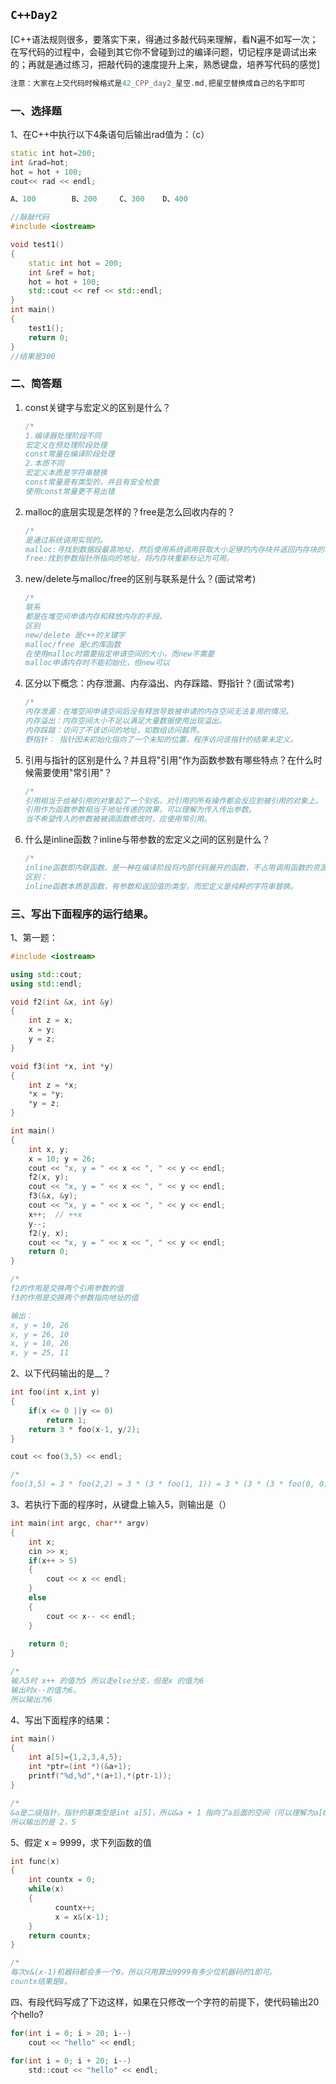 ## `C++Day2`

[C++语法规则很多，要落实下来，得通过多敲代码来理解，看N遍不如写一次；在写代码的过程中，会碰到其它你不曾碰到过的编译问题，切记程序是调试出来的；再就是通过练习，把敲代码的速度提升上来，熟悉键盘，培养写代码的感觉]

```c++
注意：大家在上交代码时候格式是42_CPP_day2_星空.md,把星空替换成自己的名字即可
```



### 一、选择题

1、在C++中执行以下4条语句后输出rad值为：（c）

```C++
static int hot=200; 
int &rad=hot;
hot = hot + 100; 
cout<< rad << endl; 

A、100        B、200     C、300    D、400
```

```cpp
//敲敲代码
#include <iostream>

void test1()
{
    static int hot = 200;
    int &ref = hot;
    hot = hot + 100;
    std::cout << ref << std::endl;
}
int main()
{
    test1();
    return 0;
}
//结果是300
```



### 二、简答题

1. const关键字与宏定义的区别是什么？

   ```cpp
   /*
   1.编译器处理阶段不同
   宏定义在预处理阶段处理
   const常量在编译阶段处理
   2.本质不同
   宏定义本质是字符串替换
   const常量是有类型的，并且有安全检查
   使用const常量更不易出错
   ```

   

2. malloc的底层实现是怎样的？free是怎么回收内存的？

   ```cpp
   /*
   是通过系统调用实现的。
   malloc:寻找到数据段最高地址，然后使用系统调用获取大小足够的内存块并返回内存块的地址。
   free:找到参数指针所指向的地址，将内存块重新标记为可用。
   ```

   

3. new/delete与malloc/free的区别与联系是什么？(面试常考)

   ```cpp
   /*
   联系
   都是在堆空间申请内存和释放内存的手段。
   区别
   new/delete 是c++的关键字
   malloc/free 是c的库函数
   在使用malloc时需要指定申请空间的大小，而new不需要
   malloc申请内存时不能初始化，但new可以
   ```

   

4. 区分以下概念：内存泄漏、内存溢出、内存踩踏、野指针？(面试常考)

   ```cpp
   /*
   内存泄漏：在堆空间申请空间后没有释放导致被申请的内存空间无法复用的情况。
   内存溢出：内存空间大小不足以满足大量数据使用出现溢出。
   内存踩踏：访问了不该访问的地址，如数组访问越界。
   野指针： 指针因未初始化指向了一个未知的位置，程序访问该指针的结果未定义。
   ```

   

5. 引用与指针的区别是什么？并且将"引用"作为函数参数有哪些特点？在什么时候需要使用"常引用"？

   ```cpp
   /*
   引用相当于给被引用的对象起了一个别名，对引用的所有操作都会反应到被引用的对象上。
   引用作为函数参数相当于地址传递的效果，可以理解为传入传出参数。
   当不希望传入的参数被被调函数修改时，应使用常引用。
   ```

   

6. 什么是inline函数？inline与带参数的宏定义之间的区别是什么？

   ```cpp
   /*
   inline函数即内联函数。是一种在编译阶段将内部代码展开的函数，不占用调用函数的资源。常用于替代带参数的宏定义以提高代码的可读性。
   区别：
   inline函数本质是函数，有参数和返回值的类型，而宏定义是纯粹的字符串替换。
   ```

   



### 三、写出下面程序的运行结果。

1、第一题：

```C++
#include <iostream>

using std::cout;
using std::endl;

void f2(int &x, int &y) 
{
	int z = x; 
	x = y; 
	y = z;
}

void f3(int *x, int *y) 
{
	int z = *x; 
	*x = *y; 
	*y = z;
}

int main() 
{
	int x, y;
	x = 10; y = 26;
	cout << "x, y = " << x << ", " << y << endl;
	f2(x, y);
	cout << "x, y = " << x << ", " << y << endl;
	f3(&x, &y);
	cout << "x, y = " << x << ", " << y << endl;
	x++;  // ++x
	y--;
	f2(y, x);
	cout << "x, y = " << x << ", " << y << endl;
	return 0;
}
```

```cpp
/*
f2的作用是交换两个引用参数的值
f3的作用是交换两个参数指向地址的值

输出：
x, y = 10, 26
x, y = 26, 10
x, y = 10, 26
x, y = 25, 11
```



2、以下代码输出的是__？

```C++
int foo(int x,int y)
{
    if(x <= 0 ||y <= 0)  
        return 1;
    return 3 * foo(x-1, y/2); 
}

cout << foo(3,5) << endl;
```

```cpp
/*
foo(3,5) = 3 * foo(2,2) = 3 * (3 * foo(1, 1)) = 3 * (3 * (3 * foo(0, 0)) = 27
```



3、若执行下面的程序时，从键盘上输入5，则输出是（）

```C++
int main(int argc, char** argv)
{
    int x;
    cin >> x;
    if(x++ > 5)
	{
		cout << x << endl;
	}      
    else
	{
		cout << x-- << endl;
	}
    
    return 0;
}
```

```cpp
/*
输入5时 x++ 的值为5 所以走else分支，但是x 的值为6
输出时x--的值为6。
所以输出为6
```



4、写出下面程序的结果：

```C++
int main() 
{ 
    int a[5]={1,2,3,4,5}; 
    int *ptr=(int *)(&a+1); 
    printf("%d,%d",*(a+1),*(ptr-1)); 
}
```

```cpp
/*
&a是二级指针，指针的基类型是int a[5]，所以&a + 1 指向了a后面的空间（可以理解为a[6]） a作为指针时指向的是a[0] 
所以输出的是 2，5
```



5、假定 x = 9999，求下列函数的值

```c++
int func(x)
{
    int countx = 0;
    while(x)
    {
          countx++;
          x = x&(x-1);
    }
    return countx;
} 
```

```cpp
/*
每次x&(x-1)机器码都会多一个0。所以只用算出9999有多少位机器码的1即可。
countx结果是8。
```



四、有段代码写成了下边这样，如果在只修改一个字符的前提下，使代码输出20个hello?

```C++
for(int i = 0; i > 20; i--)
    cout << "hello" << endl;
```

```c
for(int i = 0; i + 20; i--)
    std::cout << "hello" << endl;
```

